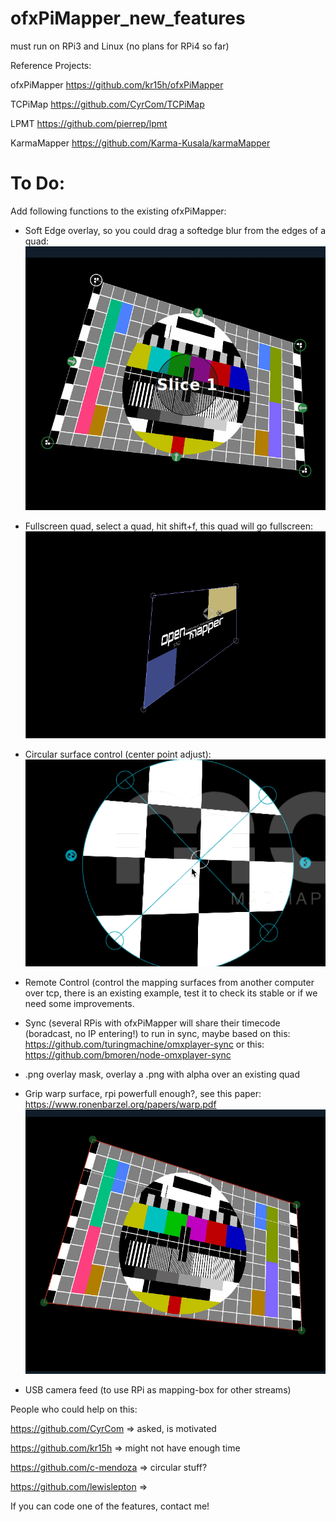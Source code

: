 # ofxPiMapper_new_features
must run on RPi3 and Linux (no plans for RPi4 so far)

Reference Projects:

ofxPiMapper
https://github.com/kr15h/ofxPiMapper

TCPiMap
https://github.com/CyrCom/TCPiMap

LPMT
https://github.com/pierrep/lpmt

KarmaMapper
https://github.com/Karma-Kusala/karmaMapper


# To Do:

Add following functions to the existing ofxPiMapper:

- Soft Edge overlay, so you could drag a softedge blur from the edges of a quad:
![](https://github.com/magdesign/ofxPiMapper_new_features/blob/master/softedge.gif?raw=true)
- Fullscreen quad, select a quad, hit shift+f, this quad will go fullscreen:
![](https://github.com/magdesign/ofxPiMapper_new_features/blob/master/fullscreen2.gif?raw=true)
- Circular surface control (center point adjust):
![](https://github.com/magdesign/ofxPiMapper_new_features/blob/master/circular.gif?raw=true)

- Remote Control (control the mapping surfaces from another computer over tcp, there is an existing example, test it to check its stable or if we need some improvements.

- Sync (several RPis with ofxPiMapper will share their timecode (boradcast, no IP entering!) to run in sync, maybe based on this: https://github.com/turingmachine/omxplayer-sync or this: https://github.com/bmoren/node-omxplayer-sync


- .png overlay mask, overlay a .png with alpha over an existing quad


- Grip warp surface, rpi powerfull enough?, see this paper: https://www.ronenbarzel.org/papers/warp.pdf
![](https://github.com/magdesign/ofxPiMapper_new_features/blob/master/grid_warp.gif?raw=true)

- USB camera feed (to use RPi as mapping-box for other streams)


People who could help on this:

https://github.com/CyrCom  => asked, is motivated

https://github.com/kr15h => might not have enough time

https://github.com/c-mendoza => circular stuff?

https://github.com/lewislepton =>

If you can code one of the features, contact me!
